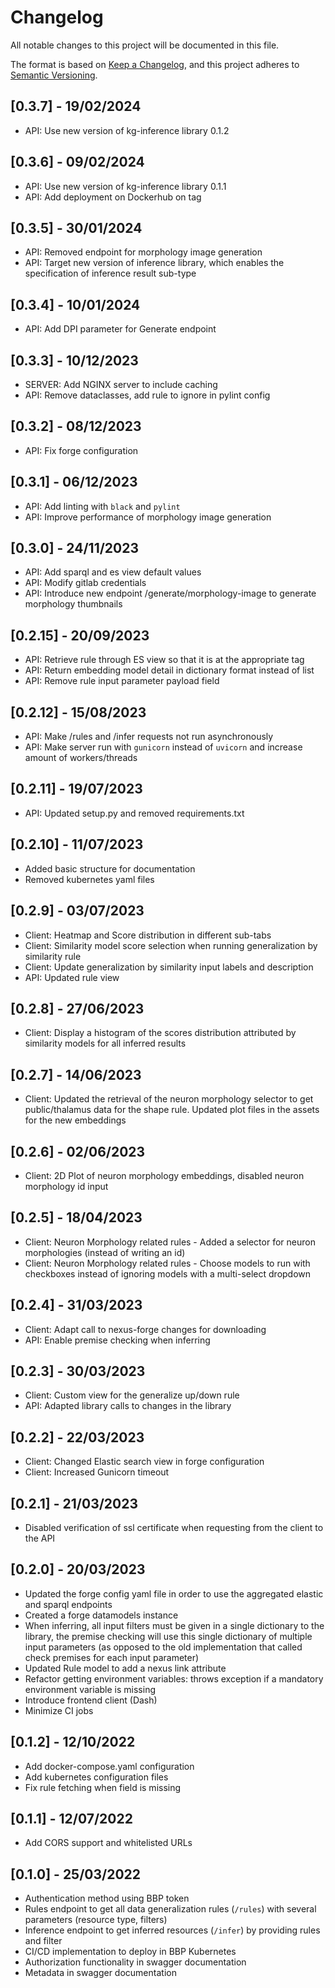 # Changelog

All notable changes to this project will be documented in this file.

The format is based on [Keep a Changelog](https://keepachangelog.com/en/1.0.0/),
and this project adheres to [Semantic Versioning](https://semver.org/spec/v2.0.0.html).

## [0.3.7] - 19/02/2024

- API: Use new version of kg-inference library 0.1.2

## [0.3.6] - 09/02/2024

- API: Use new version of kg-inference library 0.1.1
- API: Add deployment on Dockerhub on tag

## [0.3.5] - 30/01/2024

- API: Removed endpoint for morphology image generation
- API: Target new version of inference library, which enables the specification of inference result sub-type

## [0.3.4] - 10/01/2024

- API: Add DPI parameter for Generate endpoint

## [0.3.3] - 10/12/2023

- SERVER: Add NGINX server to include caching
- API: Remove dataclasses, add rule to ignore in pylint config

## [0.3.2] - 08/12/2023

- API: Fix forge configuration

## [0.3.1] - 06/12/2023

- API: Add linting with `black` and `pylint`
- API: Improve performance of morphology image generation

## [0.3.0] - 24/11/2023

- API: Add sparql and es view default values
- API: Modify gitlab credentials
- API: Introduce new endpoint /generate/morphology-image to generate morphology thumbnails

## [0.2.15] - 20/09/2023

- API: Retrieve rule through ES view so that it is at the appropriate tag
- API: Return embedding model detail in dictionary format instead of list
- API: Remove rule input parameter payload field

## [0.2.12] - 15/08/2023

- API: Make /rules and /infer requests not run asynchronously
- API: Make server run with `gunicorn` instead of `uvicorn` and increase amount of workers/threads

## [0.2.11] - 19/07/2023

- API: Updated setup.py and removed requirements.txt

## [0.2.10] - 11/07/2023

- Added basic structure for documentation
- Removed kubernetes yaml files

## [0.2.9] - 03/07/2023

- Client: Heatmap and Score distribution in different sub-tabs
- Client: Similarity model score selection when running generalization by similarity rule
- Client: Update generalization by similarity input labels and description
- API: Updated rule view

## [0.2.8] - 27/06/2023

- Client: Display a histogram of the scores distribution attributed by similarity models for all
  inferred results

## [0.2.7] - 14/06/2023

- Client: Updated the retrieval of the neuron morphology selector to get public/thalamus data
  for the shape rule. Updated plot files in the assets for the new embeddings

## [0.2.6] - 02/06/2023

- Client: 2D Plot of neuron morphology embeddings, disabled neuron morphology id input

## [0.2.5] - 18/04/2023

- Client: Neuron Morphology related rules - Added a selector for neuron morphologies (instead of writing an id)
- Client: Neuron Morphology related rules - Choose models to run with checkboxes instead of
  ignoring models with a multi-select dropdown

## [0.2.4] - 31/03/2023

- Client: Adapt call to nexus-forge changes for downloading
- API: Enable premise checking when inferring

## [0.2.3] - 30/03/2023

- Client: Custom view for the generalize up/down rule
- API: Adapted library calls to changes in the library

## [0.2.2] - 22/03/2023

- Client: Changed Elastic search view in forge configuration
- Client: Increased Gunicorn timeout

## [0.2.1] - 21/03/2023

- Disabled verification of ssl certificate when requesting from the client to the API

## [0.2.0] - 20/03/2023

- Updated the forge config yaml file in order to use the aggregated elastic and sparql endpoints
- Created a forge datamodels instance
- When inferring, all input filters must be given in a single dictionary to the library, the premise checking will use
  this single dictionary of multiple input parameters
  (as opposed to the old implementation that called check premises for each input parameter)
- Updated Rule model to add a nexus link attribute
- Refactor getting environment variables: throws exception if a mandatory environment variable is missing
- Introduce frontend client (Dash)
- Minimize CI jobs

## [0.1.2] - 12/10/2022

- Add docker-compose.yaml configuration
- Add kubernetes configuration files
- Fix rule fetching when field is missing

## [0.1.1] - 12/07/2022

- Add CORS support and whitelisted URLs

## [0.1.0] - 25/03/2022

- Authentication method using BBP token
- Rules endpoint to get all data generalization rules (`/rules`) with several parameters (resource type, filters)
- Inference endpoint to get inferred resources (`/infer`) by providing rules and filter
- CI/CD implementation to deploy in BBP Kubernetes
- Authorization functionality in swagger documentation
- Metadata in swagger documentation

